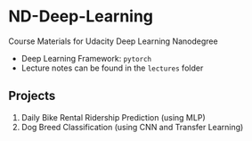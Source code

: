 # ND-Deep-Learning

Course Materials for Udacity Deep Learning Nanodegree

- Deep Learning Framework: `pytorch`
- Lecture notes can be found in the `lectures` folder

## Projects

1. Daily Bike Rental Ridership Prediction (using MLP)
2. Dog Breed Classification (using CNN and Transfer Learning)
